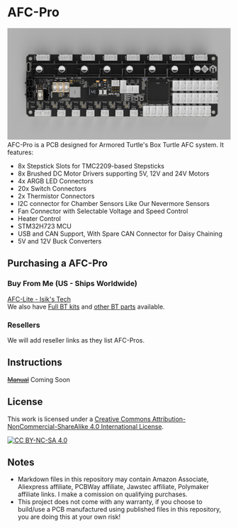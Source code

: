 # AFC-Pro
![AFC-Pro PCB](./Images/PCB.PNG)
AFC-Pro is a PCB designed for Armored Turtle's Box Turtle AFC system. It features:
- 8x Stepstick Slots for TMC2209-based Stepsticks
- 8x Brushed DC Motor Drivers supporting 5V, 12V and 24V Motors
- 4x ARGB LED Connectors
- 20x Switch Connectors
- 2x Thermistor Connectors
- I2C connector for Chamber Sensors Like Our Nevermore Sensors
- Fan Connector with Selectable Voltage and Speed Control
- Heater Control
- STM32H723 MCU
- USB and CAN Support, With Spare CAN Connector for Daisy Chaining
- 5V and 12V Buck Converters

## Purchasing a AFC-Pro
### Buy From Me (US - Ships Worldwide)
[AFC-Lite - Isik's Tech](https://store.isiks.tech/products/afc-pro) <br>
We also have [Full BT kits](https://store.isiks.tech/products/box-turtle-kit) and [other BT parts](https://store.isiks.tech/collections/box-turtle-parts) available.

### Resellers
We will add reseller links as they list AFC-Pros.

## Instructions
~~[Manual](./Docs/AFC-Pro_Manual.pdf)~~ Coming Soon

## License
This work is licensed under a
[Creative Commons Attribution-NonCommercial-ShareAlike 4.0 International License][cc-by-nc-sa].

[![CC BY-NC-SA 4.0][cc-by-nc-sa-image]][cc-by-nc-sa]

[cc-by-nc-sa]: http://creativecommons.org/licenses/by-nc-sa/4.0/
[cc-by-nc-sa-image]: https://licensebuttons.net/l/by-nc-sa/4.0/88x31.png
[cc-by-nc-sa-shield]: https://img.shields.io/badge/License-CC%20BY--NC--SA%204.0-lightgrey.svg

## Notes
- Markdown files in this repository may contain Amazon Associate, Aliexpress affiliate, PCBWay affiliate, Jawstec affiliate, Polymaker affiliate links. I make a comission on qualifying purchases.
- This project does not come with any warranty, if you choose to build/use a PCB manufactured using published files in this repository, you are doing this at your own risk!
